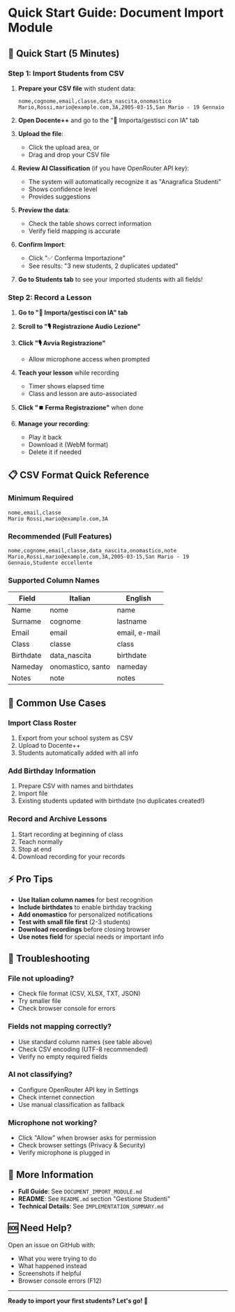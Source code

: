 # Quick Start Guide: Document Import Module

## 🚀 Quick Start (5 Minutes)

### Step 1: Import Students from CSV

1. **Prepare your CSV file** with student data:
   ```csv
   nome,cognome,email,classe,data_nascita,onomastico
   Mario,Rossi,mario@example.com,3A,2005-03-15,San Mario - 19 Gennaio
   ```

2. **Open Docente++** and go to the "🤖 Importa/gestisci con IA" tab

3. **Upload the file**:
   - Click the upload area, or
   - Drag and drop your CSV file

4. **Review AI Classification** (if you have OpenRouter API key):
   - The system will automatically recognize it as "Anagrafica Studenti"
   - Shows confidence level
   - Provides suggestions

5. **Preview the data**:
   - Check the table shows correct information
   - Verify field mapping is accurate

6. **Confirm Import**:
   - Click "✅ Conferma Importazione"
   - See results: "3 new students, 2 duplicates updated"

7. **Go to Students tab** to see your imported students with all fields!

### Step 2: Record a Lesson

1. **Go to "🤖 Importa/gestisci con IA" tab**

2. **Scroll to "🎙️ Registrazione Audio Lezione"**

3. **Click "🎙️ Avvia Registrazione"**
   - Allow microphone access when prompted

4. **Teach your lesson** while recording
   - Timer shows elapsed time
   - Class and lesson are auto-associated

5. **Click "⏹️ Ferma Registrazione"** when done

6. **Manage your recording**:
   - Play it back
   - Download it (WebM format)
   - Delete it if needed

## 📋 CSV Format Quick Reference

### Minimum Required

```csv
nome,email,classe
Mario Rossi,mario@example.com,3A
```

### Recommended (Full Features)

```csv
nome,cognome,email,classe,data_nascita,onomastico,note
Mario,Rossi,mario@example.com,3A,2005-03-15,San Mario - 19 Gennaio,Studente eccellente
```

### Supported Column Names

| Field | Italian | English |
|-------|---------|---------|
| Name | nome | name |
| Surname | cognome | lastname |
| Email | email | email, e-mail |
| Class | classe | class |
| Birthdate | data_nascita | birthdate |
| Nameday | onomastico, santo | nameday |
| Notes | note | notes |

## 🎯 Common Use Cases

### Import Class Roster
1. Export from your school system as CSV
2. Upload to Docente++
3. Students automatically added with all info

### Add Birthday Information
1. Prepare CSV with names and birthdates
2. Import file
3. Existing students updated with birthdate (no duplicates created!)

### Record and Archive Lessons
1. Start recording at beginning of class
2. Teach normally
3. Stop at end
4. Download recording for your records

## ⚡ Pro Tips

- **Use Italian column names** for best recognition
- **Include birthdates** to enable birthday tracking
- **Add onomastico** for personalized notifications
- **Test with small file first** (2-3 students)
- **Download recordings** before closing browser
- **Use notes field** for special needs or important info

## 🐛 Troubleshooting

### File not uploading?
- Check file format (CSV, XLSX, TXT, JSON)
- Try smaller file
- Check browser console for errors

### Fields not mapping correctly?
- Use standard column names (see table above)
- Check CSV encoding (UTF-8 recommended)
- Verify no empty required fields

### AI not classifying?
- Configure OpenRouter API key in Settings
- Check internet connection
- Use manual classification as fallback

### Microphone not working?
- Click "Allow" when browser asks for permission
- Check browser settings (Privacy & Security)
- Verify microphone is plugged in

## 📖 More Information

- **Full Guide**: See `DOCUMENT_IMPORT_MODULE.md`
- **README**: See `README.md` section "Gestione Studenti"
- **Technical Details**: See `IMPLEMENTATION_SUMMARY.md`

## 🆘 Need Help?

Open an issue on GitHub with:
- What you were trying to do
- What happened instead
- Screenshots if helpful
- Browser console errors (F12)

---

**Ready to import your first students? Let's go! 🚀**
